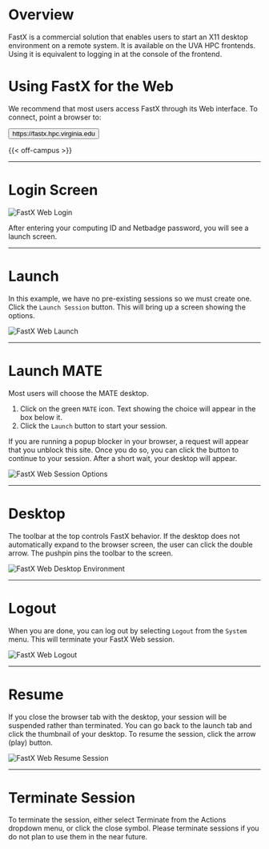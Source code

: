 # Overview
FastX is a commercial solution that enables users to start an X11 desktop environment on a remote system. It is available on the UVA HPC frontends. Using it is equivalent to logging in at the console of the frontend.

# Using FastX for the Web
We recommend that most users access FastX through its Web interface. To connect, point a browser to:

[<button class="btn btn-success">https://fastx.hpc.virginia.edu</button>](https://fastx.hpc.virginia.edu)

{{< off-campus >}}

---

# Login Screen

<img src="/images/rivanna/fastxweb-login.png" alt="FastX Web Login" class="project-inset" style="float:center;max-width:100%;" />

After entering your computing ID and Netbadge password, you will see a launch screen.

---
# Launch
In this example, we have no pre-existing sessions so we must create one. Click the `Launch Session` button. This will bring up a screen showing the options.

<img src="/images/rivanna/fastxweb-launch.png" alt="FastX Web Launch" class="project-inset" style="float:center;max-width:100%;" />

---
# Launch MATE
Most users will choose the MATE desktop. 

1. Click on the green `MATE` icon. Text showing the choice will appear in the box below it.
2. Click the `Launch` button to start your session. 

If you are running a popup blocker in your browser, a request will appear that you unblock this site. Once you do so, you can click the button to continue to your session. After a short wait, your desktop will appear.

<img src="/images/rivanna/fastxweb-session-opts.png" alt="FastX Web Session Options" class="project-inset" style="float:center;max-width:100%;" />

---
# Desktop
The toolbar at the top controls FastX behavior. If the desktop does not automatically expand to the browser screen, the user can click the double arrow. The pushpin pins the toolbar to the screen.

<img src="/images/rivanna/fastxweb-desktop.png" alt="FastX Web Desktop Environment" class="project-inset" style="float:center;max-width:100%;" />

- - -
# Logout
When you are done, you can log out by selecting `Logout` from the `System` menu. This will terminate your FastX Web session.

<img src="/images/rivanna/fastxweb-logout.png" alt="FastX Web Logout" class="project-inset" style="float:center;max-width:100%;" />

- - -
# Resume
If you close the browser tab with the desktop, your session will be suspended rather than terminated. You can go back to the launch tab and click the thumbnail of your desktop. To resume the session, click the arrow (play) button.

<img src="/images/rivanna/fastxweb-resume.png" alt="FastX Web Resume Session" class="project-inset" style="float:center;max-width:100%;" />

- - -
# Terminate Session
To terminate the session, either select Terminate from the Actions dropdown menu, or click the close symbol. Please terminate sessions if you do not plan to use them in the near future.
